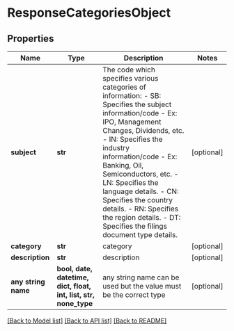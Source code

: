 # ResponseCategoriesObject


## Properties
Name | Type | Description | Notes
------------ | ------------- | ------------- | -------------
**subject** | **str** | The code which specifies various categories of information: - SB: Specifies the subject information/code - Ex: IPO, Management Changes, Dividends, etc. - IN: Specifies the industry information/code - Ex: Banking, Oil, Semiconductors, etc. - LN: Specifies the language details. - CN: Specifies the country details. - RN: Specifies the region details. - DT: Specifies the filings document type details.   | [optional] 
**category** | **str** | category | [optional] 
**description** | **str** | description | [optional] 
**any string name** | **bool, date, datetime, dict, float, int, list, str, none_type** | any string name can be used but the value must be the correct type | [optional]

[[Back to Model list]](../README.md#documentation-for-models) [[Back to API list]](../README.md#documentation-for-api-endpoints) [[Back to README]](../README.md)


